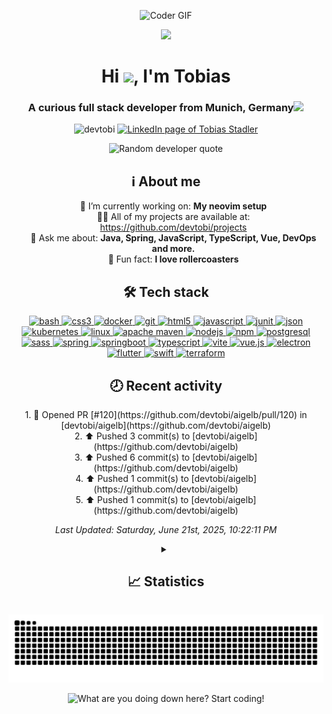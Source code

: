 <p align="center">
  <img alt="Coder GIF" height=350 src="https://cdn.dribbble.com/users/730703/screenshots/6581243/avento.gif"/>
</p>

<!-- Landing section -->
<p align="center"><img src="https://media2.giphy.com/media/v1.Y2lkPTc5MGI3NjExMTY2cjhxdmdxdjFpaWhodnZsNDg2Mjk4djdzZzRhZmtyZGpzbWh5MCZlcD12MV9pbnRlcm5hbF9naWZfYnlfaWQmY3Q9Zw/du3J3cXyzhj75IOgvA/giphy.gif" width="50"></p>
<h1 align="center">Hi <img src="https://user-images.githubusercontent.com/42378118/110234147-e3259600-7f4e-11eb-95be-0c4047144dea.gif" width="30">, I'm Tobias</h1>
<h3 align="center">A curious full stack developer from Munich, Germany<img src="https://media1.giphy.com/media/v1.Y2lkPTc5MGI3NjExdTRkc3Z5ZDE4MDN5bDBzZmo0Y3FsNnRwYjVoanJsNGw1bnZpejQ2dyZlcD12MV9pbnRlcm5hbF9naWZfYnlfaWQmY3Q9cw/Y1qXsL95elvZwKXtPd/giphy.gif" width="50"></h3>
<p align="center">
  <img src="https://komarev.com/ghpvc/?username=devtobi&label=Profile%20views&color=4fafda&style=for-the-badge" alt="devtobi" />
  <!--<img alt="GitHub followers" src="https://img.shields.io/github/followers/devtobi?label=Followers&style=flat-square&logoColor=4fafda">-->
  <a href="https://linkedin.com/in/tobias-stadler" target="_blank">
    <img alt="LinkedIn page of Tobias Stadler" src="https://img.shields.io/badge/linkedin-%230077B5.svg?style=for-the-badge&logo=linkedin&logoColor=white" />
  </a>
</p>

<p align="center">
  <picture>
    <source media="(prefers-color-scheme: dark)" srcset="https://quotes-github-readme.vercel.app/api?type=horizontal&theme=dark" />
    <source media="(prefers-color-scheme: light)" srcset="https://quotes-github-readme.vercel.app/api?type=horizontal" />
    <img alt="Random developer quote" src="https://quotes-github-readme.vercel.app/api?type=horizontal" />
  </picture>
</p>


<!-- About me -->
<h2 align="center">ℹ️ About me</h2>
<ul align="center" style="list-style: none;">
  <li>🔭 I’m currently working on: <strong>My neovim setup</strong></li>
  <!--<li>🌱 I’m currently learning: <strong>GitHub actions</strong></li>-->
  <li>👨‍💻 All of my projects are available at: <a href="https://github.com/devtobi/projects">https://github.com/devtobi/projects</a></li>
  <li>💬 Ask me about: <strong>Java, Spring, JavaScript, TypeScript, Vue, DevOps and more.</strong></li>
  <!--<li>📫 How to reach me: <strong>---</strong></li>-->
  <li>🎢 Fun fact: <strong>I love rollercoasters</strong></li>
</ul>

<!-- Languages and Tools -->
<h2 align="center">🛠️ Tech stack</h2>
<p align="center">
  <a href="https://www.gnu.org/software/bash/" target="_blank" rel="noreferrer"> <img src="https://cdn.simpleicons.org/gnubash" alt="bash" width="40" height="40"/> </a>
  <a href="https://www.w3schools.com/css/" target="_blank" rel="noreferrer"> <img src="https://cdn.simpleicons.org/css3" alt="css3" width="40" height="40"/> </a> 
  <a href="https://www.docker.com/" target="_blank" rel="noreferrer"> <img src="https://cdn.simpleicons.org/docker" alt="docker" width="40" height="40"/> </a>
  <a href="https://git-scm.com/" target="_blank" rel="noreferrer"> <img src="https://cdn.simpleicons.org/git" alt="git" width="40" height="40"/> </a>
  <a href="https://www.w3.org/html/" target="_blank" rel="noreferrer"> <img src="https://cdn.simpleicons.org/html5" alt="html5" width="40" height="40"/> </a> 
  <a href="https://developer.mozilla.org/en-US/docs/Web/JavaScript" target="_blank" rel="noreferrer"> <img src="https://cdn.simpleicons.org/javascript" alt="javascript" width="40" height="40"/> </a>
  <a href="https://junit.org" target="_blank" rel="noreferrer"> <img src="https://cdn.simpleicons.org/junit5" alt="junit" width="40" height="40"/> </a>
  <a href="https://www.json.org" target="_blank" rel="noreferrer"> <img src="https://cdn.simpleicons.org/json" alt="json" width="40" height="40"/> </a>
  <a href="https://kubernetes.io" target="_blank" rel="noreferrer"> <img src="https://cdn.simpleicons.org/kubernetes" alt="kubernetes" width="40" height="40"/> </a> 
  <a href="https://www.linux.org/" target="_blank" rel="noreferrer"> <img src="https://cdn.simpleicons.org/linux" alt="linux" width="40" height="40"/> </a> 
  <a href="https://maven.apache.org" target="_blank" rel="noreferrer"> <img src="https://cdn.simpleicons.org/apachemaven" alt="apache maven" width="40" height="40"/> </a>
  <a href="https://nodejs.org" target="_blank" rel="noreferrer"> <img src="https://cdn.simpleicons.org/node.js" alt="nodejs" width="40" height="40"/> </a>
  <a href="https://www.npmjs.com" target="_blank" rel="noreferrer"> <img src="https://cdn.simpleicons.org/npm" alt="npm" width="40" height="40"/> </a>
  <a href="https://www.postgresql.org" target="_blank" rel="noreferrer"> <img src="https://cdn.simpleicons.org/postgresql" alt="postgresql" width="40" height="40"/> </a> 
  <a href="https://sass-lang.com" target="_blank" rel="noreferrer"> <img src="https://cdn.simpleicons.org/sass" alt="sass" width="40" height="40"/> </a> 
  <a href="https://spring.io/" target="_blank" rel="noreferrer"> <img src="https://cdn.simpleicons.org/spring" alt="spring" width="40" height="40"/> </a>
  <a href="https://spring.io/projects/spring-boot" target="_blank" rel="noreferrer"> <img src="https://cdn.simpleicons.org/springboot" alt="springboot" width="40" height="40"/> </a>
  <a href="https://www.typescriptlang.org/" target="_blank" rel="noreferrer"> <img src="https://cdn.simpleicons.org/typescript" alt="typescript" width="40" height="40"/> </a>
  <a href="https://vitejs.dev" target="_blank" rel="noreferrer"> <img src="https://cdn.simpleicons.org/vite" alt="vite" width="40" height="40"/> </a>
  <a href="https://vuejs.org/" target="_blank" rel="noreferrer"> <img src="https://cdn.simpleicons.org/vue.js" alt="vue.js" width="40" height="40"/> </a> 
  <a href="https://www.electronjs.org" target="_blank" rel="noreferrer"> <img src="https://cdn.simpleicons.org/electron" alt="electron" width="40" height="40"/> </a> 
  <a href="https://flutter.dev" target="_blank" rel="noreferrer"> <img src="https://cdn.simpleicons.org/flutter" alt="flutter" width="40" height="40"/> </a>
  <a href="https://swift.org" target="_blank" rel="noreferrer"> <img src="https://cdn.simpleicons.org/swift" alt="swift" width="40" height="40"/> </a>
  <a href="https://www.terraform.io" target="_blank" rel="noreferrer"> <img src="https://cdn.simpleicons.org/terraform" alt="terraform" width="40" height="40"/> </a>
  <!-- TODO ADD JAVA -->
</p>

<h2 align="center">🕗 Recent activity</h2>

<p align="center">
<!--RECENT_ACTIVITY:start-->
1. 💪 Opened PR [#120](https://github.com/devtobi/aigelb/pull/120) in [devtobi/aigelb](https://github.com/devtobi/aigelb)<br>
2. ⬆️ Pushed 3 commit(s) to [devtobi/aigelb](https://github.com/devtobi/aigelb)<br>
3. ⬆️ Pushed 6 commit(s) to [devtobi/aigelb](https://github.com/devtobi/aigelb)<br>
4. ⬆️ Pushed 1 commit(s) to [devtobi/aigelb](https://github.com/devtobi/aigelb)<br>
5. ⬆️ Pushed 1 commit(s) to [devtobi/aigelb](https://github.com/devtobi/aigelb)<br>
<!--RECENT_ACTIVITY:end-->
</p>

<p align="center">
<em>
<!--RECENT_ACTIVITY:last_update-->
Last Updated: Saturday, June 21st, 2025, 10:22:11 PM
<!--RECENT_ACTIVITY:last_update_end-->
</em>
</p>

<!-- Statistics -->
<details align="center">
  <summary>
    <h2 align="center">📈 Statistics</h2>
  </summary>
  <!-- GitHub statistics -->
  <p>
      <img alt="GitHub statistics of devtobi" src="https://github-readme-stats.vercel.app/api?username=devtobi&show=reviews,prs_merged,prs_merged_percentage&show_icons=true&custom_title=devtobi's+GitHub+statistics&rank_icon=percentile&theme=transparent"/>
  <!-- Most used languages -->
  <p>
    <img alt="Most used programming languages of devtobi" src="https://github-readme-stats.vercel.app/api/top-langs?username=devtobi&layout=donut&hide=tex&theme=transparent" />
  </p>
  <!-- Streaks -->
  <p>
    <img alt="GitHub streak of devtobi" src="https://streak-stats.demolab.com?user=devtobi&theme=transparent" />
  </p>
  <!-- Trophies -->
  <p>
    <img alt="GitHub trophies of devtobi" src="https://github-profile-trophy.vercel.app/?username=devtobi&column=-1&margin-w=15&margin-h=15&title=-Followers,-Repositories,-Stars&no-bg=true" />
  </p>
</details>

<!-- Snake animation -->
<p align="center">
  <picture>
    <source media="(prefers-color-scheme: dark)" srcset="https://raw.githubusercontent.com/devtobi/devtobi/snake/github-snake-dark.svg" />
    <source media="(prefers-color-scheme: light)" srcset="https://raw.githubusercontent.com/devtobi/devtobi/snake/github-snake.svg" />
    <img alt="" src="https://raw.githubusercontent.com/devtobi/devtobi/snake/github-snake.svg" />
  </picture>
</p>

<!-- Animated text -->
<p align="center">
  <picture>
    <source media="(prefers-color-scheme: dark)" srcset="https://readme-typing-svg.demolab.com?font=Fira+Code&color=FFFFFF&center=true&vCenter=true&width=550&lines=What+are+you+doing+down+here%3F!;Start+coding!" />
    <source media="(prefers-color-scheme: light)" srcset="https://readme-typing-svg.demolab.com?font=Fira+Code&color=000000&center=true&vCenter=true&width=550&lines=What+are+you+doing+down+here%3F!;Start+coding!" />
    <img alt="What are you doing down here? Start coding!" src="https://readme-typing-svg.demolab.com?font=Fira+Code&color=000000&center=true&vCenter=true&width=550&lines=What+are+you+doing+down+here%3F!;Start+coding!" />
  </picture>
</p>
